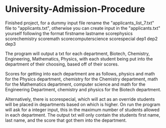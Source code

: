 # University-Admission-Procedure

Finished project, for a dummy input file rename the "applicants_list_7.txt" file to "applicants.txt", otherwise you can create input in the "applicants.txt" yourself following the format firstname lastname scorephysics scorechemistry scoremath scorecomputerscience scorespecial dep1 dep2 dep3


The program will output a txt for each department, Biotech, Chemistry, Engineering, Mathematics, Physics, with each student being put into the department of their choosing, based off of their scores.


Scores for getting into each department are as follows, physics and math for the Physics department, chemistry for the Chemistry department, math for the Mathematics department, computer science and math for the Engineering Department, chemistry and physics for the Biotech department.


Alternatively, there is scorespecial, which will act as an override students will be placed in departments based on which is higher.
On run the program will ask for a integer input, this in the maximum number of students allowed in each department.
The output txt will only contain the students first name, last name, and the score that got them into the department.
